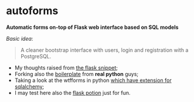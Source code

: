 
# autoforms

**Automatic forms on-top of Flask web interface based on SQL models**

*Basic idea*:
> A cleaner bootstrap interface with users, login and registration with a PostgreSQL.

* My thoughts raised from [the flask snippet](http://flask.pocoo.org/snippets/60/);
* Forking also the [boilerplate](https://github.com/mjhea0/flask-boilerplate) from **real python** guys;
* Taking a look at the wtfforms in python [which have extension for sqlalchemy](http://wtforms.readthedocs.org/en/latest/ext.html#module-wtforms.ext.sqlalchemy);
* I may test here also the [flask potion](http://potion.readthedocs.org/en/latest/index.html) just for fun.
